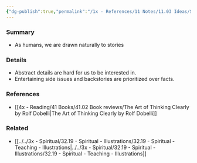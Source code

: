 ```yaml
---
{"dg-publish":true,"permalink":"/1x - References/11 Notes/11.03 Ideas/Story Bias/","title":"Story Bias","noteIcon":"","created":"2022-12-15T08:01:13.000+03:00","updated":"2024-02-14T20:18:23.346+03:00"}
---
```



### Summary
- As humans, we are drawn naturally to stories

### Details
- Abstract details are hard for us to be interested in.
- Entertaining side issues and backstories are prioritized over facts.

### References
- [[4x - Reading/41 Books/41.02 Book reviews/The Art of Thinking Clearly by Rolf Dobelli\|The Art of Thinking Clearly by Rolf Dobelli]]

### Related
- [[../../3x - Spiritual/32.19 - Spiritual - Illustrations/32.19 - Spiritual - Teaching - Illustrations\|../../3x - Spiritual/32.19 - Spiritual - Illustrations/32.19 - Spiritual - Teaching - Illustrations]]
